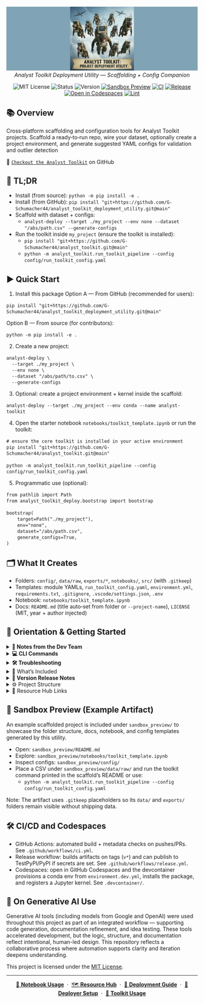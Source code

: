 <p align="center">
  <img src="logo_img/analyst_toolkit_deploy_banner.png" width="1000"/>
  <br>
  <em>Analyst Toolkit Deployment Utility — Scaffolding + Config Companion</em>
</p>

<p align="center">
  <img alt="MIT License" src="https://img.shields.io/badge/license-MIT-blue">
  <img alt="Status" src="https://img.shields.io/badge/status-active-brightgreen">
  <img alt="Version" src="https://img.shields.io/badge/version-v0.1.2-blueviolet">
  <a href="sandbox_preview/"><img alt="Sandbox Preview" src="https://img.shields.io/badge/artifact-sandbox__preview-blue"></a>
  <a href="https://github.com/G-Schumacher44/analyst_toolkit_deployment_utility/actions/workflows/ci.yml"><img alt="CI" src="https://img.shields.io/github/actions/workflow/status/G-Schumacher44/analyst_toolkit_deployment_utility/ci.yml?branch=main"></a>
  <a href="https://github.com/G-Schumacher44/analyst_toolkit_deployment_utility/actions/workflows/release.yml"><img alt="Release" src="https://img.shields.io/github/actions/workflow/status/G-Schumacher44/analyst_toolkit_deployment_utility/release.yml?branch=main"></a>
  <a href="https://github.com/codespaces/new/G-Schumacher44/analyst_toolkit_deployment_utility?quickstart=1"><img alt="Open in Codespaces" src="https://github.com/codespaces/badge.svg"></a>
  <a href="https://github.com/G-Schumacher44/analyst_toolkit_deployment_utility/actions/workflows/lint.yml"><img alt="Lint" src="https://img.shields.io/github/actions/workflow/status/G-Schumacher44/analyst_toolkit_deployment_utility/lint.yml?branch=main"></a>
</p>

## 📚 Overview

Cross‑platform scaffolding and configuration tools for Analyst Toolkit projects.
Scaffold a ready‑to‑run repo, wire your dataset, optionally create a project environment,
and generate suggested YAML configs for validation and outlier detection 

👀 [`Checkout the Analyst Toolkit`](https://github.com/G-Schumacher44/analyst_toolkit) on GitHub

## 📌 TL;DR

- Install (from source): `python -m pip install -e .`
- Install (from GitHub): `pip install "git+https://github.com/G-Schumacher44/analyst_toolkit_deployment_utility.git@main"`
- Scaffold with dataset + configs:
  - `analyst-deploy --target ./my_project --env none --dataset "/abs/path.csv" --generate-configs`
- Run the toolkit inside `my_project` (ensure the toolkit is installed):
  - `pip install "git+https://github.com/G-Schumacher44/analyst_toolkit.git@main"`
  - `python -m analyst_toolkit.run_toolkit_pipeline --config config/run_toolkit_config.yaml`

## ▶️ Quick Start

1) Install this package
Option A — From GitHub (recommended for users):
```
pip install "git+https://github.com/G-Schumacher44/analyst_toolkit_deployment_utility.git@main"
```
Option B — From source (for contributors):
```
python -m pip install -e .
```
2) Create a new project:
```
analyst-deploy \
  --target ./my_project \
  --env none \
  --dataset "/abs/path/to.csv" \
  --generate-configs
```
3) Optional: create a project environment + kernel inside the scaffold:
```
analyst-deploy --target ./my_project --env conda --name analyst-toolkit
```
4) Open the starter notebook `notebooks/toolkit_template.ipynb` or run the toolkit:
```
# ensure the core toolkit is installed in your active environment
pip install "git+https://github.com/G-Schumacher44/analyst_toolkit.git@main"

python -m analyst_toolkit.run_toolkit_pipeline --config config/run_toolkit_config.yaml
```

5) Programmatic use (optional):
```
from pathlib import Path
from analyst_toolkit_deploy.bootstrap import bootstrap

bootstrap(
    target=Path("./my_project"),
    env="none",
    dataset="/abs/path.csv",
    generate_configs=True,
)
```

## 🗂️ What It Creates

- Folders: `config/`, `data/raw`, `exports/*`, `notebooks/`, `src/` (with `.gitkeep`)
- Templates: module YAMLs, `run_toolkit_config.yaml`, `environment.yml`, `requirements.txt`, `.gitignore`, `.vscode/settings.json`, `.env`
- Notebook: `notebooks/toolkit_template.ipynb`
- Docs: `README.md` (title auto‑set from folder or `--project-name`), `LICENSE` (MIT, year + author injected)


## 🧭 Orientation & Getting Started

<details>
<summary><strong>🧠 Notes from the Dev Team</strong></summary>

I built this deployment utility to solve the first, most tedious problem in any analysis: setting up the project. Before you can even start exploring your data, you're stuck creating folders, managing environments, and writing boilerplate configuration.

This tool automates all of that. In one command, it creates a clean, repeatable workspace, safely handles your dataset, and even gives you smart starting configurations. It's designed to get you from a raw CSV to a fully functional ETL pipeline in seconds.

The goal is simple: let you spend less time on setup and more time doing what matters—finding the stories in your data that drive action.

</details>

<details>
<summary><strong>💻 CLI Commands</strong></summary>


- `analyst-deploy`: scaffold project, wire dataset, optional env/kernel, optional config generation
- `analyst-infer-configs`: generate suggested YAMLs from a CSV
- `python -m analyst_toolkit_deploy`: module entry

Common flags:
- `--target`: project directory to create/populate
- `--dataset`: `auto` | `prompt` | `/path/to.csv`
- `--ingest`: `copy` (default) | `move` | `none`
- `--env`: `none` (default) | `conda` | `venv`
- `--generate-configs`: write suggested YAMLs under `config/generated/`
- `--project-name`: README title; otherwise derived from folder name

</details>

<details>
<summary><strong>🛠 Troubleshooting</strong></summary>

- CLI not found on PATH: use the module form as an alternative:
  - `python -m analyst_toolkit_deploy --help`
- Toolkit not installed when using your existing env (no project env):
  - `pip install "git+https://github.com/G-Schumacher44/analyst_toolkit.git@main"`
- Dataset wiring skipped or wrong file:
  - Prefer absolute CSV paths, or place exactly one CSV in `data/raw/` and use `--dataset auto`.
  - Control ingestion with `--ingest copy|move|none` (default: copy). `none` keeps an absolute path in the config.
- Config suggestions didn’t generate:
  - Ensure `pipeline_entry_path` is set in `config/run_toolkit_config.yaml`, or pass `--input` to `analyst-infer-configs`.
- Jupyter kernel not visible after env creation:
  - Re-run: `python -m ipykernel install --user --name analyst-toolkit --display-name "Python (analyst-toolkit)"` (or conda run equivalent).
- Windows path quirks:
  - Use double quotes around paths; prefer forward slashes or raw strings when scripting.
- Conda/env creation is explicit:
  - Pass `--env conda` or `--env venv` to create a project env; default is `--env none`.

</details>

<details>
<summary>📐 What’s Included</summary>

- CLI: `analyst-deploy`, `analyst-infer-configs`, and `python -m analyst_toolkit_deploy`.
- Templates: per-module YAMLs + `run_toolkit_config.yaml`.
- Notebook: `notebooks/toolkit_template.ipynb` for guided runs.
- Env files: `environment.yml`, `requirements.txt`.
- VS Code: `.vscode/settings.json` (formatting, linting, extraPaths).
- Docs: `resource_hub/` with usage, config, notebook, and deployment guides.

</details>

<details>
<summary><strong>🫆 Version Release Notes</strong></summary>

- v0.1.1
  - Package data: ensure `templates/**` included in wheels; fix Hatch config
  - CLI/runtime: correct venv ipykernel registration (separate kernel name/display)
  - Docs: update repo URLs to `deployment_utility`; fix template README links/stray tag
  - QA: validated build artifacts, metadata, CLI help, and scaffold smoke

- v0.1.0
  - Initial Python-native bootstrap + Typer CLI.
  - Deterministic Resource Hub scaffolding.
  - Dataset wiring + config inference (`config/generated/`).

</details>

<details>
<summary>⚙️ Project Structure</summary>

```
analyst_toolkit_deployment_utility/
├── src/
│   └── analyst_toolkit_deploy/
│       ├── __init__.py
│       ├── __main__.py
│       ├── cli.py                  # Typer CLI
│       ├── bootstrap.py            # Python-native bootstrap
│       ├── infer_configs.py        # CSV → YAML suggestions
│       ├── utils.py
│       └── templates/
│           ├── config/*.yaml       # Scaffolded YAML templates
│           ├── resource_hub/*.md   # Docs copied into projects
│           ├── .vscode/settings.json
│           ├── environment.yml, requirements.txt, .env.template
│           └── toolkit_template.ipynb
├── resource_hub/*.md               # Repo-level docs
├── README.md, LICENSE, pyproject.toml
└── environment.dev.yml             # Dev env for contributors
```

</details>

<details>

<summary>📎 Resource Hub Links</summary>

Additional resources for the [`Analyst Toolkit`](https://github.com/G-Schumacher44/analyst_toolkit) and this deploy utility are provided under [`resource_hub/`](resource_hub/):

- 🔧 [`Deploy Setup Guide`](resource_hub/deployment_setup_guide.md)
- 📘 [`Toolkit README/Usage`](resource_hub/toolkit_readme.md)
- ⚙️ [`Config Guide`](resource_hub/toolkit_config_guide.md)
- 📓 [`Notebook Guide`](resource_hub/notebook_usage_guide.md)
- 🚀 [`Deployment Guide`](resource_hub/deployment_guide.md)
- 🗺️ [`Resource Hub`](resource_hub/resource_hub.md)



</details>

## 📸 Sandbox Preview (Example Artifact)

An example scaffolded project is included under `sandbox_preview/` to showcase the folder structure, docs, notebook, and config templates generated by this utility.

- Open: `sandbox_preview/README.md`
- Explore: `sandbox_preview/notebooks/toolkit_template.ipynb`
- Inspect configs: `sandbox_preview/config/`
- Place a CSV under `sandbox_preview/data/raw/` and run the toolkit command printed in the scaffold’s README or use:
  - `python -m analyst_toolkit.run_toolkit_pipeline --config config/run_toolkit_config.yaml`

Note: The artifact uses `.gitkeep` placeholders so its `data/` and `exports/` folders remain visible without shipping data.

## 🛠 CI/CD and Codespaces

- GitHub Actions: automated build + metadata checks on pushes/PRs. See `.github/workflows/ci.yml`.
- Release workflow: builds artifacts on tags (`v*`) and can publish to TestPyPI/PyPI if secrets are set. See `.github/workflows/release.yml`.
- Codespaces: open in GitHub Codespaces and the devcontainer provisions a conda env from `environment.dev.yml`, installs the package, and registers a Jupyter kernel. See `.devcontainer/`.

## 🤝 On Generative AI Use

Generative AI tools (including models from Google and OpenAI) were used throughout this project as part of an integrated workflow — supporting code generation, documentation refinement, and idea testing. These tools accelerated development, but the logic, structure, and documentation reflect intentional, human-led design. This repository reflects a collaborative process where automation supports clarity and iteration deepens understanding.


This project is licensed under the [MIT License](LICENSE).</file>

---

<p align="center">
  <a href="resource_hub/notebook_usage_guide.md">📓 <b>Notebook Usage</b></a>
  &nbsp;·&nbsp;
  <a href="resource_hub/resource_hub.md">🗺️ <b>Resource Hub</b></a>
  &nbsp;·&nbsp;
  <a href="resource_hub/deployment_guide.md">🚀 <b>Deployment Guide</b></a>
  &nbsp;·&nbsp;
  <a href="resource_hub/deployment_setup_guide.md">📘 <b>Deployer Setup</b></a>
  &nbsp;·&nbsp;
  <a href="resource_hub/toolkit_readme.md">📘 <b>Toolkit Usage</b></a>
</p>
